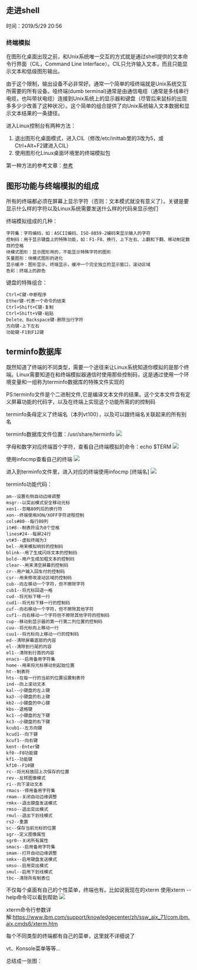 ## 走进shell ##
时间：2019/5/29 20:56
### 终端模拟 ###
在图形化桌面出现之前，和Unix系统唯一交互的方式就是通过shell提供的文本命令行界面（CIL，Command Line Interface）。CIL只允许输入文本，而且只能显示文本和低级图形输出。

由于这个限制，输出设备不必非常好。通常一个简单的哑终端就是Unix系统交互所需要的所有设备。哑终端(dumb terminal)通常是由通信电缆（通常是多线串行电缆，也叫带状电缆）连接到Unix系统上的显示器和键盘（尽管后来鼠标的出现多多少少改善了这种状况）。这个简单的组合提供了向Unix系统输入文本数据和显示文本结果的一条捷径。

进入Linux控制台有两种方法：
1. 退出图形化桌面模式，进入CIL（修改/etc/inittab里的3改为5，或Ctrl+Alt+F2建进入CIL）
2. 使用图形化Linux桌面环境里的终端模拟包

第一种方法的参考文章：[参考](https://wenku.baidu.com/view/bfe8cb48f01dc281e53af04e.html)

## 图形功能与终端模拟的组成 ##
所有的终端都必须在屏幕上显示字符（否则：文本模式就没有意义了）。关键是要显示什么样的字符以及Linux系统需要发送什么样的代码来显示他们

终端模拟组成的几种：
```
字符集：字符编码，如：ASCII编码、ISO-8859-2编码来显示输入的字符
控制码：用于显示键盘上的特殊功能，如：F1-F8、换行、上下左右、上翻和下翻、移动制定数目的空格
块模式图形：显示图形用的，不能显示特殊字符的图形
矢量图形：块模式图形的进化
显示缓冲：图形显示，终端显示，缓冲一个完全独立的显示窗口，滚动区域
色彩：终端上的颜色
```
键盘的特殊组合：
```
Ctrl+C键-中断程序
Ether键-代表一个命令的结束
Ctrl+Shift+C键-复制
Ctrl+Shift+V键-粘贴
Delete、Backspace键-删除当行字符
方向键-上下左右
功能键-F1到F12键
```

## terminfo数据库 ##
既然知道了终端的不同类型，需要一个途径来让Linux系统知道你模拟的是那个终端。Linux需要知道在和终端模拟器通信时使用那些控制码，这是通过使用一个环境变量和一组称为terminfo数据库的特殊文件实现的

PS:terminfo文件是个二进制文件,它是编译文本文件的结果。这个文本文件含有定义屏幕功能的代码字，以及在终端上实现这个功能所需的的控制码

terminfo条母定义了终端名（本列vt100），以及可以跟终端名关联起来的所有别名

terminfo数据库文件位置：/usr/share/terminfo
![](https://s2.ax1x.com/2019/05/30/VKNcAs.png)

字母和数字对应终端首个字符，查看自己终端模拟的命令：echo $TERM
![](https://s2.ax1x.com/2019/05/30/VKNO9x.png)

使用infocmp查看自己的终端
![](https://s2.ax1x.com/2019/05/30/VKNzuD.png)

进入到terminfo文件里，进入对应的终端使用infocmp [终端名]
![](https://s2.ax1x.com/2019/05/30/VKUPUA.png)

terminfo功能代码：
```
am--设置右侧自动边缘调整
msgr--以突出模式安全移动光标
xen1--忽略80列后的换行符
xon--终端使用XON/XOFF字符进程控制
cols#80--每行80列
it#8--制表符设为8个空格
lines#24--每屏24行
vt#3--虚拟终端为3
bel--用来模拟响铃的控制码
blink--用了生成闪烁文本的控制码
bold--用户生成加粗文本的控制码
clear--用来清空屏幕的控制码
cr--用户输入回车付的控制码
csr--用来修改滚动区域的控制码
cub--向左移动一个字符，但不擦除字符
cub1--将光标回退一格
cud--将光标下移一行
cud1--将光标下移一行的控制码
cuf--向右移动一个字符，但不擦除其他字符
cuf1--向右移动一个字符但不擦除其他字符的控制码
cup--移动到显示器的第一行第二列位置的控制码
cuu--将光标向上移动一行
cuu1--将光标向上移动一行的控制码
ed--清除屏幕底部的内容
el--清除到行尾的内容
el1--清除到行首的内容
enacs--启用备用字符集
home--用来将光标移动到起始位置
ht--制表符
hts--在每一行的当前列位置设置制表符
ind--向上滚动文本
kal--小键盘的左上键
ka3--小键盘的右上键
kb2--小键盘的中心键
kbs--退格键
kc1--小键盘的左下键
kc3--小键盘的右下键
kcub1--左方向键
kcud1--向下键
kcuf1--向右键
kent--Enter键
kf0--F0功能键
kf1--功能键
kf10--F10键
rc--将光标放回上次保存的位置
rev--反转图像模式
ri--向下滚动文本
rmacs--停用备用字符集
rmam--关闭自动边缘调整
rmkx--退出键盘发送模式
rmso--退出突出模式
rmul--退出下划线模式
rs2--重置
sc--保存当前光标的位置
sgr--定义图像属性
sgr0--关闭所有属性
smacs--启用备用字符集
smam--打开自动边缘调整
smkx--启用键盘发送模式
smso--启用突出模式
smul--启用下划线模式
tbc--清除所有制表位
```
不仅每个桌面有自己的个性菜单，终端也有。比如说我现在的xterm
使用xterm --help命令可以看到帮助
![](https://s2.ax1x.com/2019/05/30/VKf9lF.md.png)

xterm命令行参数详解:https://www.ibm.com/support/knowledgecenter/zh/ssw_aix_71/com.ibm.aix.cmds6/xterm.htm

每个不同类型的终端都有自己的菜单，这里就不详细说了

vt、Konsole菜单等等...

总结成一张图：
